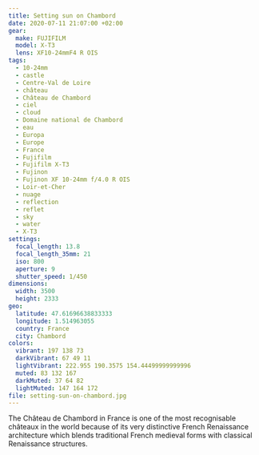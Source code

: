 ```yaml
---
title: Setting sun on Chambord
date: 2020-07-11 21:07:00 +02:00
gear:
  make: FUJIFILM
  model: X-T3
  lens: XF10-24mmF4 R OIS
tags:
  - 10-24mm
  - castle
  - Centre-Val de Loire
  - château
  - Château de Chambord
  - ciel
  - cloud
  - Domaine national de Chambord
  - eau
  - Europa
  - Europe
  - France
  - Fujifilm
  - Fujifilm X-T3
  - Fujinon
  - Fujinon XF 10-24mm f/4.0 R OIS
  - Loir-et-Cher
  - nuage
  - reflection
  - reflet
  - sky
  - water
  - X-T3
settings:
  focal_length: 13.8
  focal_length_35mm: 21
  iso: 800
  aperture: 9
  shutter_speed: 1/450
dimensions:
  width: 3500
  height: 2333
geo:
  latitude: 47.61696638833333
  longitude: 1.514963055
  country: France
  city: Chambord
colors:
  vibrant: 197 138 73
  darkVibrant: 67 49 11
  lightVibrant: 222.955 190.3575 154.44499999999996
  muted: 83 132 167
  darkMuted: 37 64 82
  lightMuted: 147 164 172
file: setting-sun-on-chambord.jpg
---
```


The Château de Chambord in France is one of the most recognisable châteaux in the world because of its very distinctive French Renaissance architecture which blends traditional French medieval forms with classical Renaissance structures.
